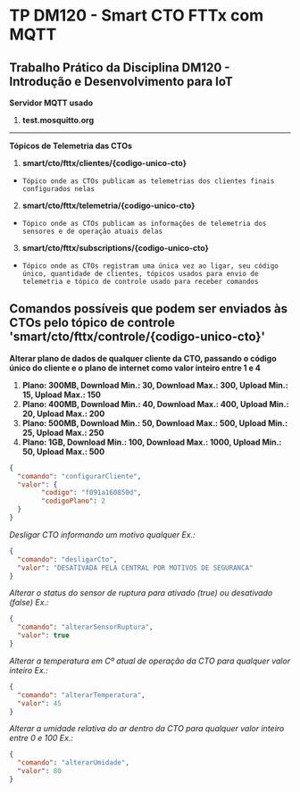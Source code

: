 # TP DM120 - Smart CTO FTTx com MQTT

## Trabalho Prático da Disciplina DM120 - Introdução e Desenvolvimento para IoT

**Servidor MQTT usado**
1. **test.mosquitto.org**
***

**Tópicos de Telemetria das CTOs**
1. **smart/cto/fttx/clientes/{codigo-unico-cto}**
* `Tópico onde as CTOs publicam as telemetrias dos clientes finais configurados nelas`
2. **smart/cto/fttx/telemetria/{codigo-unico-cto}** 
* `Tópico onde as CTOs publicam as informações de telemetria dos sensores e de operação atuais delas`
3. **smart/cto/fttx/subscriptions/{codigo-unico-cto}**
* `Tópico onde as CTOs registram uma única vez ao ligar, seu código único, quantidade de clientes, tópicos usados para envio de telemetria e tópico de controle usado para receber comandos`

## Comandos possíveis que podem ser enviados às CTOs pelo tópico de controle 'smart/cto/fttx/controle/{codigo-unico-cto}'

**Alterar plano de dados de qualquer cliente da CTO, passando o código único do cliente e o plano de internet como valor inteiro entre 1 e 4**
1. **Plano: 300MB, Download Min.: 30, Download Max.: 300, Upload Min.: 15, Upload Max.: 150**
2. **Plano: 400MB, Download Min.: 40, Download Max.: 400, Upload Min.: 20, Upload Max.: 200**
3. **Plano: 500MB, Download Min.: 50, Download Max.: 500, Upload Min.: 25, Upload Max.: 250**
4. **Plano: 1GB, Download Min.: 100, Download Max.: 1000, Upload Min.: 50, Upload Max.: 500**
```json
{
  "comando": "configurarCliente",
  "valor": {
        "codigo": "f091a160850d",
        "codigoPlano": 2
  }
}
```

*Desligar CTO informando um motivo qualquer* 
*Ex.:*
```json
{
  "comando": "desligarCto",
  "valor": "DESATIVADA PELA CENTRAL POR MOTIVOS DE SEGURANCA"
}
```

*Alterar o status do sensor de ruptura para ativado (true) ou desativado (false)*
*Ex.:*
```json
{
  "comando": "alterarSensorRuptura",
  "valor": true
}
```

*Alterar a temperatura em Cº atual de operação da CTO para qualquer valor inteiro*
*Ex.:*
```json
{
  "comando": "alterarTemperatura",
  "valor": 45
}
```

*Alterar a umidade relativa do ar dentro da CTO para qualquer valor inteiro entre 0 e 100*
*Ex.:*
```json
{
  "comando": "alterarUmidade",
  "valor": 80
}
```
